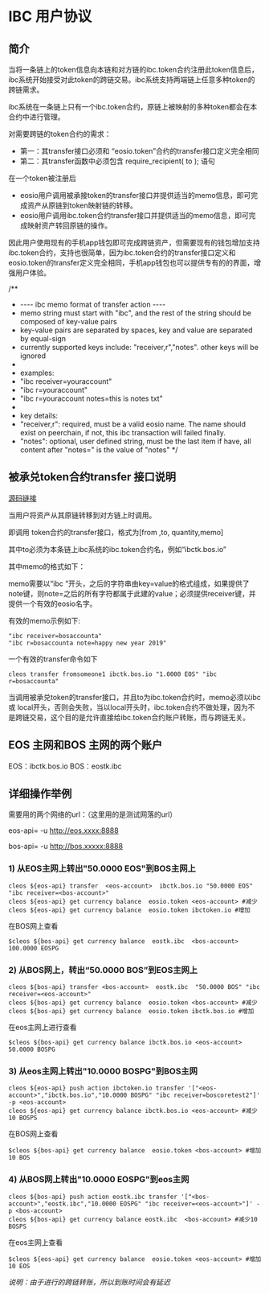 
# IBC 用户协议
## 简介

当将一条链上的token信息向本链和对方链的ibc.token合约注册此token信息后，ibc系统开始接受对此token的跨链交易。ibc系统支持两端链上任意多种token的跨链需求。

ibc系统在一条链上只有一个ibc.token合约，原链上被映射的多种token都会在本合约中进行管理。

对需要跨链的token合约的需求：
- 第一：其transfer接口必须和 “eosio.token”合约的transfer接口定义完全相同
- 第二：其transfer函数中必须包含 require_recipient( to ); 语句

在一个token被注册后
- eosio用户调用被承接token的transfer接口并提供适当的memo信息，即可完成资产从原链到token映射链的转移。
- eosio用户调用ibc.token合约transfer接口并提供适当的memo信息，即可完成映射资产转回原链的操作。

因此用户使用现有的手机app钱包即可完成跨链资产，但需要现有的钱包增加支持ibc.token合约，支持也很简单，因为ibc.token合约的transfer接口定义和eosio.token的transfer定义完全相同，手机app钱包也可以提供专有的的界面，增强用户体验。

/**
 * ---- ibc memo format of transfer action ----
 * memo string must start with "ibc", and the rest of the string should be composed of key-value pairs
 * key-value pairs are separated by spaces, key and value are separated by equal-sign
 * currently supported keys include: "receiver,r","notes". other keys will be ignored
 *
 * examples:
 * "ibc receiver=youraccount"
 * "ibc r=youraccount"
 * "ibc r=youraccount notes=this is notes txt"
 *
 * key details:
 * "receiver,r": required,   must be a valid eosio name. The name should exist on peerchain, if not, this ibc transaction will failed finally.
 * "notes":      optional,   user defined string, must be the last item if have, all content after "notes=" is the value of "notes"
 */


## 被承兑token合约transfer 接口说明

[源码链接](https://github.com/boscore/bos.contracts/blob/feature/ibc/ibc.token/src/ibc.token.cpp)

当用户将资产从其原链转移到对方链上时调用。

即调用 token合约的transfer接口，格式为[from ,to, quantity,memo]

其中to必须为本条链上ibc系统的ibc.token合约名，例如“ibctk.bos.io”

其中memo的格式如下：

memo需要以“ibc ”开头，之后的字符串由key=value的格式组成，如果提供了note键，则note=之后的所有字符都属于此建的value；必须提供receiver键，并提供一个有效的eosio名字。

有效的memo示例如下:
```
"ibc receiver=bosaccounta"
"ibc r=bosaccounta note=happy new year 2019"
```
一个有效的transfer命令如下
```
cleos transfer fromsomeone1 ibctk.bos.io "1.0000 EOS" "ibc r=bosaccounta"
```
当调用被承兑token的transfer接口，并且to为ibc.token合约时，memo必须以ibc 或 local开头，否则会失败，当以local开头时，ibc.token合约不做处理，因为不是跨链交易，这个目的是允许直接给ibc.token合约账户转账，而与跨链无关。

## EOS 主网和BOS 主网的两个账户
EOS：ibctk.bos.io 
BOS：eostk.ibc  

## 详细操作举例

需要用的两个网络的url：（这里用的是测试网落的url）

eos-api= -u http://eos.xxxx:8888

bos-api= -u http://bos.xxxxx:8888

### 1) 从EOS主网上转出"50.0000 EOS"到BOS主网上
````
cleos ${eos-api} transfer  <eos-account>  ibctk.bos.io "50.0000 EOS" "ibc receiver=<bos-account>" 
cleos ${eos-api} get currency balance  eosio.token <eos-account> #减少
cleos ${eos-api} get currency balance  eosio.token ibctoken.io #增加 
````
在BOS网上查看
```
$cleos ${bos-api} get currency balance  eostk.ibc  <bos-account>
100.0000 EOSPG
```

### 2) 从BOS网上，转出“50.0000 BOS”到EOS主网上
```
cleos ${bos-api} transfer <bos-account>  eostk.ibc  "50.0000 BOS" "ibc receiver=<eos-account>" 
cleos ${bos-api} get currency balance  eosio.token <bos-account> #减少
cleos ${bos-api} get currency balance  eosio.token ibctk.bos.io #增加 
```
在eos主网上进行查看
```
$cleos ${bos-api} get currency balance ibctk.bos.io <eos-account>
50.0000 BOSPG
```

### 3) 从eos主网上转出"10.0000 BOSPG"到BOS主网
````
cleos ${eos-api} push action ibctoken.io transfer '["<eos-account>","ibctk.bos.io","10.0000 BOSPG" "ibc receiver=boscoretest2"]' -p <eos-account>   
cleos ${eos-api} get currency balance ibctk.bos.io <eos-account> #减少10 BOSPS
````
在BOS网上查看
```
$cleos ${bos-api} get currency balance  eosio.token <bos-account> #增加 10 BOS
```

### 4) 从BOS网上转出"10.0000 EOSPG"到eos主网
````
cleos ${bos-api} push action eostk.ibc transfer '["<bos-account>","eostk.ibc","10.0000 EOSPG" "ibc receiver=<eos-account>"]' -p <bos-account>   
cleos ${bos-api} get currency balance eostk.ibc  <bos-account> #减少10 BOSPS
````
在eos主网上查看
```
$cleos ${eos-api} get currency balance  eosio.token <eos-account> #增加 10 EOS
```

*说明：由于进行的跨链转账，所以到账时间会有延迟*





